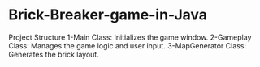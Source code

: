 # Brick-Breaker-game-in-Java
Project Structure
1-Main Class: Initializes the game window.
2-Gameplay Class: Manages the game logic and user input.
3-MapGenerator Class: Generates the brick layout.
